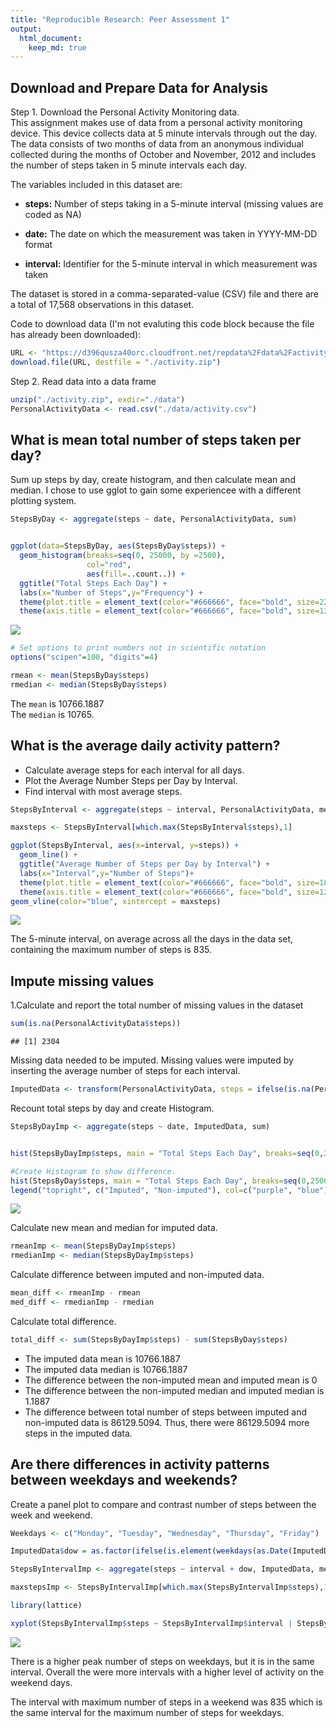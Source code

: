 ```yaml
---
title: "Reproducible Research: Peer Assessment 1"
output: 
  html_document:
    keep_md: true
---
```




## Download and Prepare Data for Analysis 

Step 1. Download the Personal Activity Monitoring data.  
This assignment makes use of data from a personal activity monitoring device. This device collects data at 5 minute intervals through out the day. The data consists of two months of data from an anonymous individual collected during the months of October and November, 2012 and includes the number of steps taken in 5 minute intervals each day.  

The variables included in this dataset are:

* **steps:** Number of steps taking in a 5-minute interval (missing values are coded as NA)

* **date:** The date on which the measurement was taken in YYYY-MM-DD format

* **interval:** Identifier for the 5-minute interval in which measurement was taken

The dataset is stored in a comma-separated-value (CSV) file and there are a total of 17,568 observations in this dataset.

Code to download data (I'm not evaluting this code block because the file has already been downloaded):

```r
URL <- "https://d396qusza40orc.cloudfront.net/repdata%2Fdata%2Factivity.zip"
download.file(URL, destfile = "./activity.zip")
```
Step 2. Read data into a data frame

```r
unzip("./activity.zip", exdir="./data")
PersonalActivityData <- read.csv("./data/activity.csv")
```

## What is mean total number of steps taken per day?
Sum up steps by day, create histogram, and then calculate mean and median.  I chose to use gglot to gain some experiencee with a different plotting system.

```r
StepsByDay <- aggregate(steps ~ date, PersonalActivityData, sum)


ggplot(data=StepsByDay, aes(StepsByDay$steps)) + 
  geom_histogram(breaks=seq(0, 25000, by =2500), 
                 col="red", 
                 aes(fill=..count..)) +
  ggtitle("Total Steps Each Day") +
  labs(x="Number of Steps",y="Frequency") + 
  theme(plot.title = element_text(color="#666666", face="bold", size=22, hjust=0)) +
  theme(axis.title = element_text(color="#666666", face="bold", size=12)) 
```

![](PA1_template_files/figure-html/unnamed-chunk-3-1.png)<!-- -->

```r
# Set options to print numbers not in scientific notation
options("scipen"=100, "digits"=4)

rmean <- mean(StepsByDay$steps)
rmedian <- median(StepsByDay$steps)
```
The `mean` is 10766.1887  
The `median` is 10765.

## What is the average daily activity pattern?

* Calculate average steps for each interval for all days. 
* Plot the Average Number Steps per Day by Interval. 
* Find interval with most average steps. 

```r
StepsByInterval <- aggregate(steps ~ interval, PersonalActivityData, mean)

maxsteps <- StepsByInterval[which.max(StepsByInterval$steps),1]

ggplot(StepsByInterval, aes(x=interval, y=steps)) +
  geom_line() +
  ggtitle("Average Number of Steps per Day by Interval") +
  labs(x="Interval",y="Number of Steps")+
  theme(plot.title = element_text(color="#666666", face="bold", size=18, hjust=0)) +
  theme(axis.title = element_text(color="#666666", face="bold", size=12)) +
geom_vline(color="blue", xintercept = maxsteps)
```

![](PA1_template_files/figure-html/unnamed-chunk-4-1.png)<!-- -->

The 5-minute interval, on average across all the days in the data set, containing the maximum number of steps is 835.

## Impute missing values
1.Calculate and report the total number of missing values in the dataset


```r
sum(is.na(PersonalActivityData$steps))
```

```
## [1] 2304
```
Missing data needed to be imputed. Missing values were imputed by inserting the average number of steps for each interval.  

```r
ImputedData <- transform(PersonalActivityData, steps = ifelse(is.na(PersonalActivityData$steps), StepsByInterval$steps[match(PersonalActivityData$interval, StepsByInterval$interval)], PersonalActivityData$steps))
```

Recount total steps by day and create Histogram. 

```r
StepsByDayImp <- aggregate(steps ~ date, ImputedData, sum)


hist(StepsByDayImp$steps, main = "Total Steps Each Day", breaks=seq(0,25000,by=2500) , col="purple", xlab="Number of Steps")

#Create Histogram to show difference. 
hist(StepsByDay$steps, main = "Total Steps Each Day", breaks=seq(0,25000,by=2500), col="blue", xlab="Number of Steps", add=T)
legend("topright", c("Imputed", "Non-imputed"), col=c("purple", "blue"), lwd=10)
```

![](PA1_template_files/figure-html/unnamed-chunk-7-1.png)<!-- -->

Calculate new mean and median for imputed data. 

```r
rmeanImp <- mean(StepsByDayImp$steps)
rmedianImp <- median(StepsByDayImp$steps)
```

Calculate difference between imputed and non-imputed data.

```r
mean_diff <- rmeanImp - rmean
med_diff <- rmedianImp - rmedian
```

Calculate total difference.

```r
total_diff <- sum(StepsByDayImp$steps) - sum(StepsByDay$steps)
```
* The imputed data mean is 10766.1887
* The imputed data median is 10766.1887
* The difference between the non-imputed mean and imputed mean is 0
* The difference between the non-imputed median and imputed median is 1.1887
* The difference between total number of steps between imputed and non-imputed data is 86129.5094. Thus, there were 86129.5094 more steps in the imputed data.


## Are there differences in activity patterns between weekdays and weekends?
Create a panel plot to compare and contrast number of steps between the week and weekend. 

```r
Weekdays <- c("Monday", "Tuesday", "Wednesday", "Thursday", "Friday")

ImputedData$dow = as.factor(ifelse(is.element(weekdays(as.Date(ImputedData$date)),Weekdays), "Weekday", "Weekend"))

StepsByIntervalImp <- aggregate(steps ~ interval + dow, ImputedData, mean)

maxstepsImp <- StepsByIntervalImp[which.max(StepsByIntervalImp$steps),1]

library(lattice)

xyplot(StepsByIntervalImp$steps ~ StepsByIntervalImp$interval | StepsByIntervalImp$dow, main="Average Steps per Day by Interval",xlab="Interval", ylab="Steps",layout=c(1,2), type="l")
```

![](PA1_template_files/figure-html/unnamed-chunk-11-1.png)<!-- -->

There is a higher peak number of steps on weekdays, but it is in the same interval. Overall the were more intervals with a higher level of activity on the weekend days.

The interval with maximum number of steps in a weekend was 835 which is the same interval  for the maximum number of steps for weekdays.

